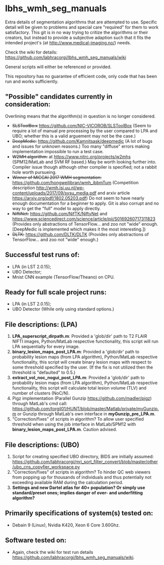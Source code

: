 # lbhs_wmh_seg_manuals
Extra details of segmentation algorithms that are attempted to use. Specific detail will be given to problems and special care "required" for them to work satisfactory. This git is in no way trying to critize the algorithms or their creators, but instead to provide a subjective adaption such that it fits the intended project's (at http://www.medical-imaging.no/) needs.

Check the wiki for details: https://github.com/labhracorgi/lbhs_wmh_seg_manuals/wiki

General scripts will either be referenced or provided.

This repository has no guarantee of efficient code, only code that has been run and works sufficiently.

## "Possible" candidates currently in consideration:
Overlining means that the algorithm(s) in question is no longer considered.
- ~~SLSToolBo:x~~ https://github.com/NIC-VICOROB/SLSToolBox (Seem to require a lot of manual pre processing by the user compared to LPA and UBO; whether this is a valid arguement may not be the case.)
- ~~DeepMedic:~~ https://github.com/Kamnitsask/deepmedic (A lot of bugs and issues for unknown reasons.)  Too many "diffuse" errors making implementation impossible to run a test case.
- ~~W2MH algorithm:~~ at https://www.nitrc.org/projects/w2mhs (SPM12/MatLab and SVM RF based.) May be worth looking further into. Compiler issue though although other compiler is specified; not a rabbit hole worth pursueing.
- ~~Winner of MICCAI 2017 WMH segmentation:~~ https://github.com/hongweilibran/wmh_ibbmTum (Competition description http://wmh.isi.uu.nl/wp-content/uploads/2017/09/sysu_media.pdf and arxiv article https://arxiv.org/pdf/1802.05203.pdf) Do not seem to have nearly enough documentation for a beginner to apply. Git is also corrupt and no way to get the "full" model to apply directly.
- ~~NiftiNet:~~ https://github.com/NifTK/NiftyNet and https://www.sciencedirect.com/science/article/pii/S0169260717311823 (Provides only abstractions of TensorFlow... and zoo not "wide" enough. [DeepMedic is implemented which makes it the most interesting.])
- ~~DLTK:~~ https://github.com/DLTK/DLTK (Provides only abstractions of TensorFlow... and zoo not "wide" enough.)

## Successful test runs of:
- LPA (in LST 2.0.15);
- UBO Detector;
- Mnist CNN example (TensorFlow/Theano) on CPU.

## Ready for full scale project runs:
- LPA (in LST 2.0.15);
- UBO Detector (While only using standard options.)

## File descriptions: (LPA)
1. **LPA_superscript_dirpath.m**: Provided a 'glob/dir' path to T2 FLAIR NIFTI images, Python/MatLab respective functionality, this script will run LPA sequentially for every image.
2. **binary_lesion_maps_post_LPA.m**: Provided a 'glob/dir' path to probability lesion maps (from LPA algorithm), Python/MatLab respective functionality, this script will create binary lesion maps with respect to some threshold specified by the user. (If the fix is not utilized then the threshold is "defaulted" to 0.5.)
3. **extract_vol_noc_nogui_post_LPA.m**: Provided a 'glob/dir' path to probability lesion maps (from LPA algorithm), Python/MatLab respective functionality, this script will calculate total lesion volume (TLV) and number of clusters (NoC/N).
4. Pigz implementation (Parallel Gunzip https://github.com/madler/pigz) through MatLab's cmd call: https://github.com/torgil01/HUNT/blob/master/Matlab/private/myGunzip.m or Gunzip through MatLab's own interface in **myGunzip_pre_LPA.m**.
5. "Correction/fixes" of scripts in algorithm? To allow user specified threshold when using the job interface in MatLab/SPM12 with **binary_lesion_maps_post_LPA.m**. Caution advised.

## File descriptions: (UBO)
1. Script for creating specified UBO directory, BIDS are initially assumed: https://github.com/labhracorgi/mri_sort_filter_convert/blob/master/other/ubo_cns_copyfier_workspace.py
2. "Correction/fixes" of scripts in algorithm? To hinder QC web viewers from popping up for thousands of individuals and thus potentially not exceeding available RAM during the calculation period.
3. **Settings and new Dartel atlas for 40+ population? Or simply use standard/preset ones; implies danger of over- and underfitting algorithm?**

## Primarily specifications of system(s) tested on:
- Debain 9 (Linux), Nvidia K420, Xeon 6 Core 3.60Ghz.


## Software tested on:
- Again, check the wiki for test run details https://github.com/labhracorgi/lbhs_wmh_seg_manuals/wiki.
